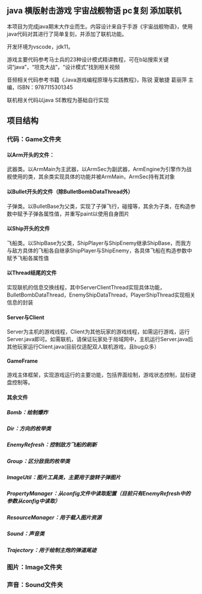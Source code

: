 ## java 横版射击游戏 宇宙战舰物语 pc复刻 添加联机

本项目为完成java期末大作业而生。内容设计来自于手游《宇宙战舰物语》，使用java代码对其进行了简单复刻，并添加了联机功能。

开发环境为vscode，jdk11。

游戏主要代码参考马士兵的23种设计模式精讲教程，可在b站搜索关键词“java”，“坦克大战”，“设计模式”找到相关视频

音频相关代码参考书籍《Java游戏编程原理与实践教程》，陈锐 夏敏捷 葛丽萍 主编，ISBN：9787115301345

联机相关代码以java SE教程为基础自行实现

## 项目结构
### 代码：Game文件夹
#### 以Arm开头的文件：
武器类。以ArmMain为主武器，以ArmSec为副武器，ArmEngine为引擎作为战舰使用的类，其余类实现具体的功能并被ArmMain，ArmSec持有其对象

#### 以Bullet开头的文件（除BulletBombDataThread外）
子弹类。以BulletBase为父类，实现了子弹飞行，碰撞等，其余为子类，在构造参数中赋予子弹各属性值，并重写paint以使用自身图片

#### 以Ship开头的文件
飞船类。以ShipBase为父类，ShipPlayer与ShipEnemy继承ShipBase，而我方与敌方具体的飞船各自继承ShipPlayer与ShipEnemy，各具体飞船在构造参数中赋予飞船各属性值

#### 以Thread结尾的文件
实现联机的信息交换线程，其中ServerClientThread实现具体功能，BulletBombDataThread，EnemyShipDataThread，PlayerShipThread实现相关信息的封装

#### Server与Client
Server为主机的游戏线程，Client为其他玩家的游戏线程，如需运行游戏，运行Server.java即可。如需联机，请保证玩家处于局域网中，主机运行Server.java后其他玩家运行Client.java(目前仅适配双人联机游戏，且bug众多）

#### GameFrame 
游戏主体框架，实现游戏运行的主要功能，包括界面绘制，游戏状态控制，鼠标键盘控制等。

#### 其余文件
##### Bomb：绘制爆炸
##### Dir：方向的枚举类
##### EnemyRefresh：控制敌方飞船的刷新
##### Group：区分敌我的枚举类
##### ImageUtil：图片工具类，主要用于旋转子弹图片
##### PropertyManager：从config文件中读取配置（目前只有EnemyRefresh中的参数从config中读取）
##### ResourceManager：用于载入图片资源
##### Sound：声音类 
##### Trajectory：用于绘制主炮的弹道尾迹

### 图片：Image文件夹
### 声音：Sound文件夹
